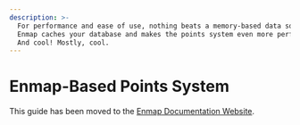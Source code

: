```yaml
---
description: >-
  For performance and ease of use, nothing beats a memory-based data source.
  Enmap caches your database and makes the points system even more performant.
  And cool! Mostly, cool.
---
```


# Enmap-Based Points System

This guide has been moved to the [Enmap Documentation Website](https://evie.gitbook.io/enmap/).

